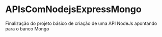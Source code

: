 # APIsComNodejsExpressMongo

Finalização do projeto básico de criação de uma API NodeJs apontando para o banco Mongo

